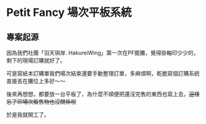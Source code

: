 # Petit Fancy 場次平板系統

## 專案起源

因為我們社團「羽天珼岸. HakureiWing」第一次在PF擺攤，覺得掛軸印少少的，剩下的現場訂購就好了。

可是寫紙本訂購單我們場次結束還要手動整理訂單，多麻煩啊，乾脆寫個訂購系統直接丟在攤位上多好～～

後來再想想，都要放一台平板了，為什麼不順便把還沒完售的東西也寫上去，<del>這樣忘了印場次販售物也沒關係啦</del>

於是我就開工了。


